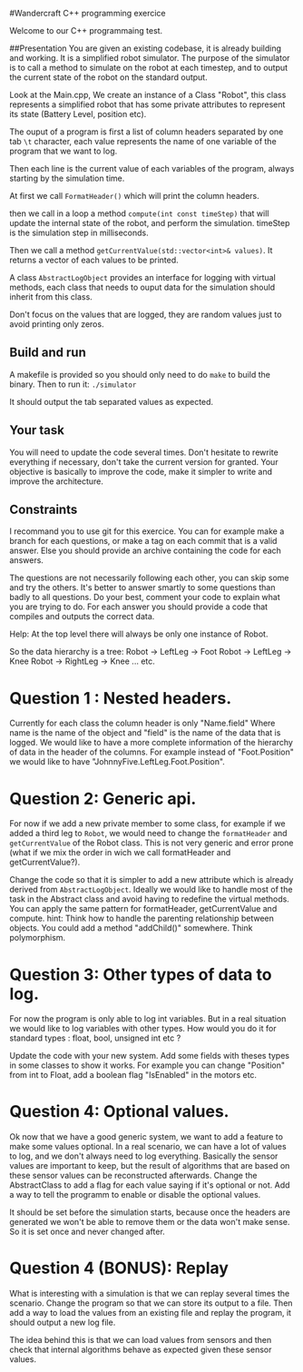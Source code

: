 #Wandercraft C++ programming exercice

Welcome to our C++ programmaing test.

##Presentation
You are given an existing codebase, it is already building and working.
It is a simplified robot simulator.
The purpose of the simulator is to call a method to simulate on the robot at each timestep, and to
output the current state of the robot on the standard output.

Look at the Main.cpp, We create an instance of a Class "Robot",
this class represents a simplified robot that has some private attributes to represent its state (Battery Level, position etc).


The ouput of a program is first a list of column headers separated by one tab `\t` character, each value
represents the name of one variable of the program that we want to log.

Then each line is the current value of each variables of the program, always starting by the simulation time.

At first we call `FormatHeader()` which will print the column headers.

then we call in a loop a method `compute(int const timeStep)` that will update the internal state of the robot,
and perform the simulation.
timeStep is the simulation step in milliseconds.

Then we call a method `getCurrentValue(std::vector<int>& values)`.
It returns a vector of each values to be printed.

A class `AbstractLogObject` provides an interface for logging with virtual methods, each class that needs
to ouput data for the simulation should inherit from this class.

Don't focus on the values that are logged, they are random values just to avoid printing only zeros.

## Build and run
A makefile is provided so you should only need to do `make` to build the binary.
Then to run it:
`./simulator`

It should output the tab separated values as expected.

## Your task

You will need to update the code several times.
Don't hesitate to rewrite everything if necessary, don't take the current version for granted.
Your objective is basically to improve the code, make it simpler to write and improve the architecture.

## Constraints
I recommand you to use git for this exercice. You can for example make a branch for each questions,
or make a tag on each commit that is a valid answer.
Else you should provide an archive containing the code for each answers.

The questions are not necessarily following each other, you can skip some and try the others.
It's better to answer smartly to some questions than badly to all questions.
Do your best, comment your code to explain what you are trying to do.
For each answer you should provide a code that compiles and outputs the correct data.

Help: At the top level there will always be only one instance of Robot.

So the data hierarchy is a tree:
Robot -> LeftLeg -> Foot
Robot -> LeftLeg -> Knee
Robot -> RightLeg -> Knee
... etc.


# Question 1 : Nested headers.

Currently for each class the column header is only "Name.field" Where name is the name of the object
and "field" is the name of the data that is logged.
We would like to have a more complete information of the hierarchy of data in the header of the columns.
For example instead of "Foot.Position" we would like to have "JohnnyFive.LeftLeg.Foot.Position".


# Question 2: Generic api.

For now if we add a new private member to some class, for example if we added a third leg to `Robot`, we would
need to change the `formatHeader` and `getCurrentValue` of the Robot class.
This is not very generic and error prone (what if we mix the order in wich we call formatHeader and getCurrentValue?).

Change the code so that it is simpler to add a new attribute which is already derived from `AbstractLogObject`.
Ideally we would like to handle most of the task in the Abstract class and avoid having to redefine
the virtual methods.
You can apply the same pattern for formatHeader, getCurrentValue and compute.
hint: Think how to handle the parenting relationship between objects. You could add a method "addChild()" somewhere.
Think polymorphism.


# Question 3: Other types of data to log.

For now the program is only able to log int variables.
But in a real situation we would like to log variables with other types.
How would you do it for standard types : float, bool, unsigned int etc ?

Update the code with your new system.
Add some fields with theses types in some classes to show it works.
For example you can change "Position" from int to Float, add a boolean flag "IsEnabled" in the motors etc.


# Question 4: Optional values.

Ok now that we have a good generic system, we want to add a feature to make some values optional.
In a real scenario, we can have a lot of values to log, and we don't always need to log everything.
Basically the sensor values are important to keep, but the result of algorithms that are based on
these sensor values can be reconstructed afterwards.
Change the AbstractClass to add a flag for each value saying if it's optional or not.
Add a way to tell the programm to enable or disable the optional values.

It should be set before the simulation starts, because once the headers are generated we won't be able to
remove them or the data won't make sense. So it is set once and never changed after.


# Question 4 (BONUS): Replay

What is interesting with a simulation is that we can replay several times the scenario.
Change the program so that we can store its output to a file.
Then add a way to load the values from an existing file and replay the program,
it should output a new log file.

The idea behind this is that we can load values from sensors and then check that internal algorithms
behave as expected given these sensor values.

